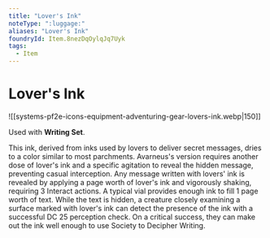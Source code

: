 ```yaml
---
title: "Lover's Ink"
noteType: ":luggage:"
aliases: "Lover's Ink"
foundryId: Item.8nezDqOylqJq7Uyk
tags:
  - Item
---
```


# Lover's Ink
![[systems-pf2e-icons-equipment-adventuring-gear-lovers-ink.webp|150]]

Used with **Writing Set**.

This ink, derived from inks used by lovers to deliver secret messages, dries to a color similar to most parchments. Avarneus's version requires another dose of lover's ink and a specific agitation to reveal the hidden message, preventing casual interception. Any message written with lovers' ink is revealed by applying a page worth of lover's ink and vigorously shaking, requiring 3 Interact actions. A typical vial provides enough ink to fill 1 page worth of text. While the text is hidden, a creature closely examining a surface marked with lover's ink can detect the presence of the ink with a successful DC 25 perception check. On a critical success, they can make out the ink well enough to use Society to Decipher Writing.
